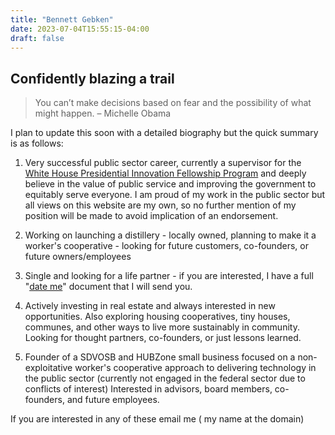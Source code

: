 ```yaml
---
title: "Bennett Gebken"
date: 2023-07-04T15:55:15-04:00
draft: false
---
```


## Confidently blazing a trail

> You can’t make decisions based on fear and the possibility of what might happen. 
– Michelle Obama  
  
I plan to update this soon with a detailed biography but the quick summary is as follows:

1. Very successful public sector career, currently a supervisor for the [White House Presidential Innovation Fellowship Program](https://presidentialinnovationfellows.gov/) and deeply believe
in the value of public service and improving the government to equitably serve everyone. I am proud of my work in the public sector but all views on this website are my own,
so no further mention of my position will be made to avoid implication of an endorsement.
   
2. Working on launching a distillery - locally owned, planning to make it a worker's cooperative - looking for future customers, co-founders, or future owners/employees
   
3. Single and looking for a life partner - if you are interested, I have a full "[date me](https://www.wired.com/story/date-me-google-docs-and-the-hyper-optimized-quest-for-love/)" document that I will send you.
   
4. Actively investing in real estate and always interested in new opportunities. Also exploring housing cooperatives, tiny houses, communes, and other ways to live more sustainably in community.
Looking for thought partners, co-founders, or just lessons learned.
   
5. Founder of a SDVOSB and HUBZone small business focused on a non-exploitative worker's cooperative approach to delivering technology in the public sector (currently not engaged in the federal sector due to conflicts of interest)
Interested in advisors, board members, co-founders, and future employees.

If you are interested in any of these email me ( my name at the domain)








